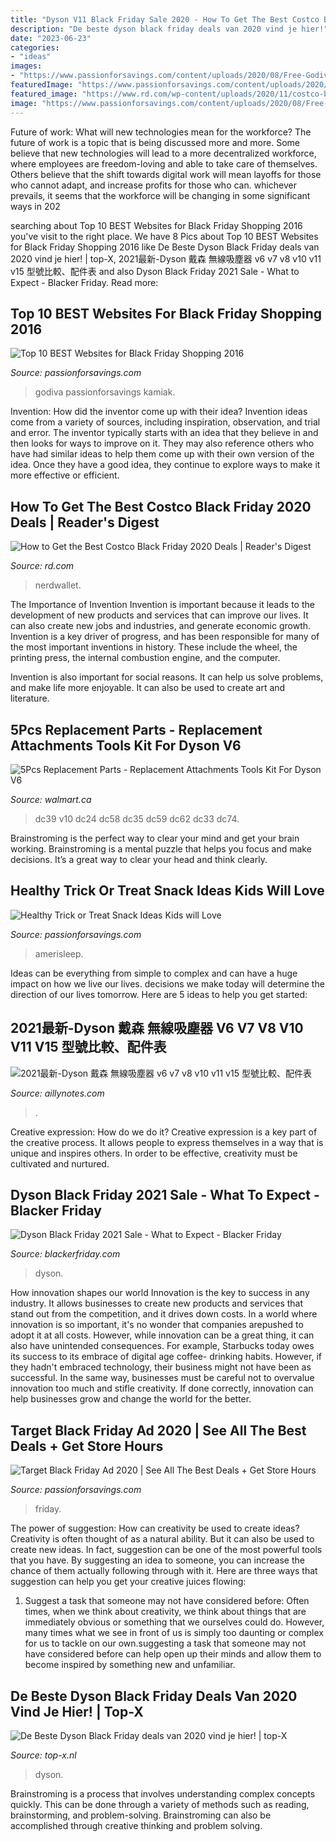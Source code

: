 ```yaml
---
title: "Dyson V11 Black Friday Sale 2020 - How To Get The Best Costco Black Friday 2020 Deals"
description: "De beste dyson black friday deals van 2020 vind je hier!"
date: "2023-06-23"
categories:
- "ideas"
images:
- "https://www.passionforsavings.com/content/uploads/2020/08/Free-Godiva-Signature-Mini-Bar-Product-1-640x450.jpg"
featuredImage: "https://www.passionforsavings.com/content/uploads/2020/03/Amerisleep-Mattress-sale-735x515.jpg"
featured_image: "https://www.rd.com/wp-content/uploads/2020/11/costco-blackfriday-square2.jpg?fit=700"
image: "https://www.passionforsavings.com/content/uploads/2020/08/Free-Godiva-Signature-Mini-Bar-Product-1-640x450.jpg"
---
```



Future of work: What will new technologies mean for the workforce?
The future of work is a topic that is being discussed more and more. Some believe that new technologies will lead to a more decentralized workforce, where employees are freedom-loving and able to take care of themselves. Others believe that the shift towards digital work will mean layoffs for those who cannot adapt, and increase profits for those who can. whichever prevails, it seems that the workforce will be changing in some significant ways in 202
	

		
searching about Top 10 BEST Websites for Black Friday Shopping 2016 you've visit to the right place. We have 8 Pics about Top 10 BEST Websites for Black Friday Shopping 2016 like De Beste Dyson Black Friday deals van 2020 vind je hier! | top-X, 2021最新-Dyson 戴森 無線吸塵器 v6 v7 v8 v10 v11 v15 型號比較、配件表 and also Dyson Black Friday 2021 Sale - What to Expect - Blacker Friday. Read more:
		
    
## Top 10 BEST Websites For Black Friday Shopping 2016

<img loading=lazy src="https://www.passionforsavings.com/content/uploads/2020/08/Free-Godiva-Signature-Mini-Bar-Product-1-640x450.jpg" onerror="this.onerror=null;this.src='https://tse3.mm.bing.net/th?id=OIP.ynN_pbir30kCagp9QN74rwHaFN&amp;pid=15.1';" alt="Top 10 BEST Websites for Black Friday Shopping 2016">

_Source: passionforsavings.com_

>godiva passionforsavings kamiak. 

	

Invention: How did the inventor come up with their idea?
Invention ideas come from a variety of sources, including inspiration, observation, and trial and error. The inventor typically starts with an idea that they believe in and then looks for ways to improve on it. They may also reference others who have had similar ideas to help them come up with their own version of the idea. Once they have a good idea, they continue to explore ways to make it more effective or efficient.

    
## How To Get The Best Costco Black Friday 2020 Deals | Reader&#039;s Digest

<img loading=lazy src="https://www.rd.com/wp-content/uploads/2020/11/costco-blackfriday-square2.jpg?fit=700" onerror="this.onerror=null;this.src='https://tse4.mm.bing.net/th?id=OIP.3UuHVLBYQU0p7DPDKNww4AHaHa&amp;pid=15.1';" alt="How to Get the Best Costco Black Friday 2020 Deals | Reader&#039;s Digest">

_Source: rd.com_

>nerdwallet. 

	

The Importance of Invention
Invention is important because it leads to the development of new products and services that can improve our lives. It can also create new jobs and industries, and generate economic growth.
Invention is a key driver of progress, and has been responsible for many of the most important inventions in history. These include the wheel, the printing press, the internal combustion engine, and the computer.

Invention is also important for social reasons. It can help us solve problems, and make life more enjoyable. It can also be used to create art and literature.

    
## 5Pcs Replacement Parts - Replacement Attachments Tools Kit For Dyson V6

<img loading=lazy src="https://i5.walmartimages.com/asr/dd1b704d-27c1-43a6-ae7d-1fb13aa03878.811b5f875a8931122f7004885fb1dfc9.jpeg?odnHeight=450&amp;odnWidth=450&amp;odnBg=ffffff" onerror="this.onerror=null;this.src='https://tse4.mm.bing.net/th?id=OIP.MXERIgqEZeXnX5M0F5JGVQAAAA&amp;pid=15.1';" alt="5Pcs Replacement Parts - Replacement Attachments Tools Kit For Dyson V6">

_Source: walmart.ca_

>dc39 v10 dc24 dc58 dc35 dc59 dc62 dc33 dc74. 

	

Brainstroming is the perfect way to clear your mind and get your brain working. Brainstroming is a mental puzzle that helps you focus and make decisions. It’s a great way to clear your head and think clearly.

    
## Healthy Trick Or Treat Snack Ideas Kids Will Love

<img loading=lazy src="https://www.passionforsavings.com/content/uploads/2020/03/Amerisleep-Mattress-sale-735x515.jpg" onerror="this.onerror=null;this.src='https://tse2.mm.bing.net/th?id=OIP.jQrxSVEm-HPk4ygE7iTNWwHaFM&amp;pid=15.1';" alt="Healthy Trick or Treat Snack Ideas Kids will Love">

_Source: passionforsavings.com_

>amerisleep. 

	

Ideas can be everything from simple to complex and can have a huge impact on how we live our lives. decisions we make today will determine the direction of our lives tomorrow. Here are 5 ideas to help you get started:

    
## 2021最新-Dyson 戴森 無線吸塵器 V6 V7 V8 V10 V11 V15 型號比較、配件表

<img loading=lazy src="https://aillynotes.com/wp-content/uploads/2020/08/Screen-Shot-2020-08-16-at-1.29.50-PM-1024x766.png" onerror="this.onerror=null;this.src='https://tse3.mm.bing.net/th?id=OIP.KeIoJvg98bMtdPRfFmGN4gHaFi&amp;pid=15.1';" alt="2021最新-Dyson 戴森 無線吸塵器 v6 v7 v8 v10 v11 v15 型號比較、配件表">

_Source: aillynotes.com_

>. 

	

Creative expression: How do we do it?
Creative expression is a key part of the creative process. It allows people to express themselves in a way that is unique and inspires others. In order to be effective, creativity must be cultivated and nurtured.

    
## Dyson Black Friday 2021 Sale - What To Expect - Blacker Friday

<img loading=lazy src="https://i0.wp.com/www.blackerfriday.com/wp-content/uploads/2020/06/Dyson-Black-Friday-2020-2021.png?resize=768%2C125&amp;ssl=1" onerror="this.onerror=null;this.src='https://tse1.mm.bing.net/th?id=OIP.AA9iy2s-CMNlMkUolCf7zAHaBN&amp;pid=15.1';" alt="Dyson Black Friday 2021 Sale - What to Expect - Blacker Friday">

_Source: blackerfriday.com_

>dyson. 

	

How innovation shapes our world
Innovation is the key to success in any industry. It allows businesses to create new products and services that stand out from the competition, and it drives down costs. In a world where innovation is so important, it's no wonder that companies arepushed to adopt it at all costs. However, while innovation can be a great thing, it can also have unintended consequences. For example, Starbucks today owes its success to its embrace of digital age coffee- drinking habits. However, if they hadn't embraced technology, their business might not have been as successful. In the same way, businesses must be careful not to overvalue innovation too much and stifle creativity. If done correctly, innovation can help businesses grow and change the world for the better.

    
## Target Black Friday Ad 2020 | See All The Best Deals + Get Store Hours

<img loading=lazy src="https://www.passionforsavings.com/content/uploads/2019/04/6-piece-towel-set-featured.png" onerror="this.onerror=null;this.src='https://tse2.mm.bing.net/th?id=OIP.Itig-xoEVac81-yxlaxbFQHaEO&amp;pid=15.1';" alt="Target Black Friday Ad 2020 | See All The Best Deals + Get Store Hours">

_Source: passionforsavings.com_

>friday. 

	

The power of suggestion: How can creativity be used to create ideas?
Creativity is often thought of as a natural ability. But it can also be used to create new ideas. In fact, suggestion can be one of the most powerful tools that you have. By suggesting an idea to someone, you can increase the chance of them actually following through with it. Here are three ways that suggestion can help you get your creative juices flowing: 
1. Suggest a task that someone may not have considered before: Often times, when we think about creativity, we think about things that are immediately obvious or something that we ourselves could do. However, many times what we see in front of us is simply too daunting or complex for us to tackle on our own.suggesting a task that someone may not have considered before can help open up their minds and allow them to become inspired by something new and unfamiliar. 

    
## De Beste Dyson Black Friday Deals Van 2020 Vind Je Hier! | Top-X

<img loading=lazy src="https://top-x.nl/wp-content/uploads/2019/09/Dyson-V11-Absolute-Steelstofzuiger.jpg" onerror="this.onerror=null;this.src='https://tse3.mm.bing.net/th?id=OIP.kL_tstJsQcv5vfkJvtV5jAAAAA&amp;pid=15.1';" alt="De Beste Dyson Black Friday deals van 2020 vind je hier! | top-X">

_Source: top-x.nl_

>dyson. 

	

Brainstroming is a process that involves understanding complex concepts quickly. This can be done through a variety of methods such as reading, brainstorming, and problem-solving. Brainstroming can also be accomplished through creative thinking and problem solving.

